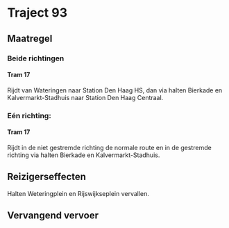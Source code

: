 # Traject 93 
## Maatregel
### Beide richtingen

#### Tram 17
Rijdt van Wateringen naar Station Den Haag HS, dan via halten Bierkade en Kalvermarkt-Stadhuis naar Station Den Haag Centraal. 

### Eén richting:

#### Tram 17
Rijdt in de niet gestremde richting de normale route en in de gestremde richting via halten Bierkade en Kalvermarkt-Stadhuis.

## Reizigerseffecten
Halten Weteringplein en Rijswijkseplein vervallen.

## Vervangend vervoer
